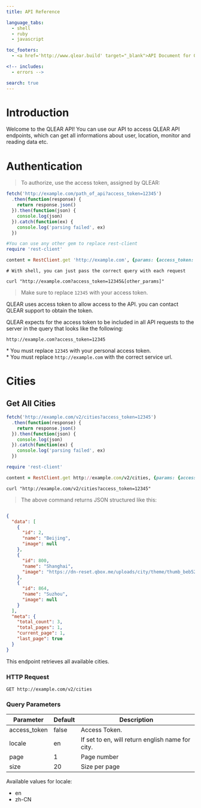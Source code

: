 ```yaml
---
title: API Reference

language_tabs:
  - shell
  - ruby
  - javascript

toc_footers:
  - <a href='http://www.qlear.build' target="_blank">API Document for QLEAR</a>

<!-- includes:
  - errors -->

search: true
---
```


# Introduction

Welcome to the QLEAR API! You can use our API to access QLEAR API endpoints, which can get all informations about user, location, monitor and reading data etc.

# Authentication

> To authorize, use the access token, assigned by QLEAR:

```javascript
fetch('http://example.com/path_of_api?access_token=12345')
  .then(function(response) {
    return response.json()
  }).then(function(json) {
    console.log(json)
  }).catch(function(ex) {
    console.log('parsing failed', ex)
  })
```

```ruby
#You can use any other gem to replace rest-client
require 'rest-client'

content = RestClient.get 'http://example.com', {params: {access_token: '12345'}}
```


```shell
# With shell, you can just pass the correct query with each request

curl "http://example.com?access_token=12345&[other_params]"
```

> Make sure to replace `12345` with your access token.

QLEAR uses access token to allow access to the API. you can contact QLEAR support to obtain the token.

QLEAR expects for the access token to be included in all API requests to the server in the query that looks like the following:

`http://example.com?access_token=12345`

<aside class="notice">
* You must replace <code>12345</code> with your personal access token.
</aside>

<aside class="notice">
* You must replace <code>http://example.com</code> with the correct service url.
</aside>

# Cities

## Get All Cities

```javascript
fetch('http://example.com/v2/cities?access_token=12345')
  .then(function(response) {
    return response.json()
  }).then(function(json) {
    console.log(json)
  }).catch(function(ex) {
    console.log('parsing failed', ex)
  })
```

```ruby
require 'rest-client'

content = RestClient.get http://example.com/v2/cities, {params: {access_token: '12345'}}
```


```shell
curl "http://example.com/v2/cities?access_token=12345"
```

> The above command returns JSON structured like this:

```json

{
  "data": [
    {
      "id": 2,
      "name": "Beijing",
      "image": null
    },
    {
      "id": 800,
      "name": "Shanghai",
      "image": "https://dn-reset.qbox.me/uploads/city/theme/thumb_beb52b19-3f34-4cac-b093-95709cfedc59.jpg"
    },
    {
      "id": 864,
      "name": "Suzhou",
      "image": null
    }
  ],
  "meta": {
    "total_count": 3,
    "total_pages": 1,
    "current_page": 1,
    "last_page": true
  }
}
```

This endpoint retrieves all available cities.

### HTTP Request

`GET http://example.com/v2/cities`

### Query Parameters

Parameter | Default | Description
--------- | ------- | -----------
access_token | false | Access Token.
locale | en | If set to en, will return english name for city.
page|1|Page number
size|20|Size per page


Available values for locale:

* en
* zh-CN




